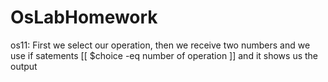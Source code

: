 # OsLabHomework
os11:
First we select our operation, then we receive two numbers and we use if satements [[ $choice -eq number of operation ]] and it shows us the output
